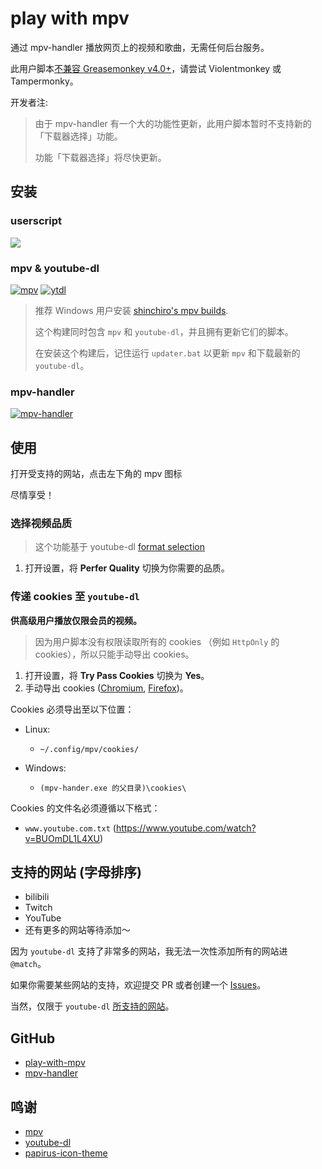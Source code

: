 # play with mpv

通过 mpv-handler 播放网页上的视频和歌曲，无需任何后台服务。

此用户脚本[不兼容 Greasemonkey v4.0+][note-greasemonkey]，请尝试 Violentmonkey 或 Tampermonky。

开发者注:

> 由于 mpv-handler 有一个大的功能性更新，此用户脚本暂时不支持新的「下载器选择」功能。
>
> 功能「下载器选择」将尽快更新。

## 安装

### userscript

[![][badges-play-with-mpv]][install-userscript]

### mpv & youtube-dl

[![mpv][badges-mpv]][install-mpv]
[![ytdl][badges-ytdl]][install-ytdl]

> 推荐 Windows 用户安装 [shinchiro's mpv builds][install-mpv-windows].
>
> 这个构建同时包含 `mpv` 和 `youtube-dl`，并且拥有更新它们的脚本。
>
> 在安装这个构建后，记住运行 `updater.bat` 以更新 `mpv` 和下载最新的 `youtube-dl`。

### mpv-handler

[![mpv-handler][badges-mpv-handler]][install-mpv-handler]

## 使用

打开受支持的网站，点击左下角的 mpv 图标

尽情享受！

### 选择视频品质

> 这个功能基于 youtube-dl [format selection][usage-format-selection]

1. 打开设置，将 **Perfer Quality** 切换为你需要的品质。

### 传递 cookies 至 `youtube-dl`

**供高级用户播放仅限会员的视频。**

> 因为用户脚本没有权限读取所有的 cookies （例如 `HttpOnly` 的 cookies），所以只能手动导出 cookies。

1. 打开设置，将 **Try Pass Cookies** 切换为 **Yes**。
2. 手动导出 cookies ([Chromium][usage-cookies-chromium], [Firefox][usage-cookies-firefox])。

Cookies 必须导出至以下位置：

- Linux:

  - `~/.config/mpv/cookies/`

- Windows:

  - `(mpv-hander.exe 的父目录)\cookies\`

Cookies 的文件名必须遵循以下格式：

- `www.youtube.com.txt` (https://www.youtube.com/watch?v=BUOmDL1L4XU)

## 支持的网站 (字母排序)

- bilibili
- Twitch
- YouTube
- 还有更多的网站等待添加～

因为 `youtube-dl` 支持了非常多的网站，我无法一次性添加所有的网站进 `@match`。

如果你需要某些网站的支持，欢迎提交 PR 或者创建一个 [Issues][support-issues]。

当然，仅限于 `youtube-dl` [所支持的网站][support-sites]。

## GitHub

- [play-with-mpv][github-userscript]
- [mpv-handler][github-mpv-handler]

## 鸣谢

- [mpv][thanks-mpv]
- [youtube-dl][thanks-youtube-dl]
- [papirus-icon-theme][thanks-papirus-icon-theme]

[badges-mpv-handler]: https://img.shields.io/github/v/tag/akiirui/mpv-handler?label=mpv-handler&style=for-the-badge
[badges-mpv]: https://img.shields.io/github/v/tag/mpv-player/mpv?label=MPV&style=for-the-badge
[badges-play-with-mpv]: https://img.shields.io/badge/dynamic/json?style=for-the-badge&label=play-with-mpv&prefix=v&query=version&url=https%3A%2F%2Fgreasyfork.org%2Fscripts%2F416271.json
[badges-ytdl]: https://img.shields.io/github/v/tag/ytdl-org/youtube-dl?label=youtube-dl&style=for-the-badge
[github-mpv-handler]: https://github.com/akiirui/mpv-handler/
[github-userscript]: https://github.com/akiirui/userscript/tree/play-with-mpv-handler/
[install-mpv-handler]: https://github.com/akiirui/mpv-handler/blob/main/README.md#installation
[install-mpv-windows]: https://sourceforge.net/projects/mpv-player-windows/files
[install-mpv]: https://mpv.io/installation/
[install-userscript]: https://greasyfork.org/scripts/416271-play-with-mpv
[install-ytdl]: https://github.com/ytdl-org/youtube-dl/releases
[note-greasemonkey]: https://github.com/akiirui/userscript/issues/1
[support-issues]: https://github.com/akiirui/userscript/issues/new
[support-sites]: https://ytdl-org.github.io/youtube-dl/supportedsites.html
[thanks-mpv]: https://mpv.io/
[thanks-papirus-icon-theme]: https://github.com/PapirusDevelopmentTeam/papirus-icon-theme/
[thanks-youtube-dl]: https://github.com/ytdl-org/youtube-dl/
[usage-cookies-chromium]: https://chrome.google.com/webstore/detail/get-cookiestxt/bgaddhkoddajcdgocldbbfleckgcbcid/
[usage-cookies-firefox]: https://addons.mozilla.org/en-US/firefox/addon/cookies-txt/
[usage-format-selection]: https://github.com/ytdl-org/youtube-dl/blob/master/README.md#format-selection
